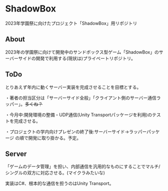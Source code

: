 # ShadowBox
2023年学園祭に向けたプロジェクト「ShadowBox」用リポジトリ
## About

2023年の学園祭に向けて開発中のサンドボックス型ゲーム「ShadowBox」のサーバーサイドの開発で利用する(現状は)プライベートリポジトリ。

## ToDo

とりあえず年内に動くサーバー実装を完成させることを目標とする。

・著者の担当区分は「サーバーサイド全般」「クライアント側のサーバー通信ラッパー」。~~多くね？~~

・今月中:開発環境の整備・UDP通信(Unity Transportパッケージを利用)のテストを完成させる。

・プロジェクトの学内向けプレゼンの終了後:サーバーサイド→ラッパーパッケージ の順で開発に取り掛かる。予定。

## Server

「ゲームのデータ管理」を担い、内部通信を汎用的なものにすることでマルチ/シングルの双方に対応させる。(マイクラみたいな)

実装はC#、根本的な通信を担うのはUnity Transport。